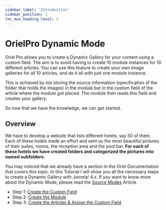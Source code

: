 ```yaml
---
sidebar_label: 'Introduction'
sidebar_position: 1
toc_max_heading_level: 2
---
```


# OrielPro Dynamic Mode

<p class="lead">
Oriel Pro allows you to create a Dynamic Gallery for your content using a custom field. The aim is to avoid having to 
create 10 module instances for 10 different articles. You can use this feature to create your own image 
galleries for all 10 articles, and do it all with just one module instance.
</p>

This is achieved by not storing the source information (specification of the folder that holds the images) in the module
but
in the custom field of the article where the module got placed. The module then reads this field and creates your
gallery.

So now that we have the knowledge, we can get started.

## Overview

We have to develop a website that lists different hotels, say 50 of them. Each of these hotels made an effort and sent
us the most beautiful pictures of their suites, rooms, the reception area and the pool bar. **For each of these hotels
we
have created folders and categorized the pictures into named subfolders.**

You may noticed that we already have a section in the Oriel Documentation that covers this topic. In this Tutorial I
will
show you all the necessary steps to create a Dynamic Gallery with Joomla! 4.x. If you want to know more about the
Dynamic Mode, please
read the [Source Modes](/oriel/source-methods) Article.

- Step 1: [Create the Custom Field](/oriel/tutorials/dynamic-mode/create-cf)
- Step 2: [Create the Module](/oriel/tutorials/dynamic-mode/create-module)
- Step 3: [Create the Articles & Assign the Custom Field](/oriel/tutorials/dynamic-mode/create-articles)